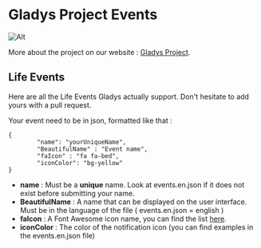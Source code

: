 Gladys Project Events
=======================

![Alt](https://github.com/AngrySpartan/michael//assets/images/presentation/facebook_share_gladys.jpg)

More about the project on our website : [Gladys Project](https://github.com/AngrySpartan/michael/).

Life Events
-------------

Here are all the Life Events Gladys actually support. Don't hesitate to add yours with a pull request.

Your event need to be in json, formatted like that :
 
```
{ 
		"name": "yourUniqueName", 
		"BeautifulName" : "Event name",  
		"faIcon" : "fa fa-bed", 
		"iconColor": "bg-yellow"
}
```

* **name** : Must be a **unique** name. Look at events.en.json if it does not exist before submitting your name.
* **BeautifulName** : A name that can be displayed on the user interface. Must be in the language of the file ( events.en.json = english )
* **faIcon** : A Font Awesome icon name, you can find the list [here](https://fortawesome.github.io/Font-Awesome/icons/).
* **iconColor** : The color of the notification icon (you can find examples in the events.en.json file)